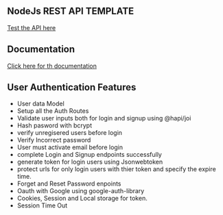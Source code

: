 ## NodeJs REST API TEMPLATE

[Test the API here](https://rest-api-templates.herokuapp.com/)

## Documentation

[Click here for th documentation]()

## User Authentication Features

- User data Model
- Setup all the Auth Routes
- Validate user inputs both for login and signup using @hapi/joi
- Hash pasword with bcrypt
- verify unregisered users before login
- Verify Incorrect password
- User must activate email before login
- complete Login and Signup endpoints successfully
- generate token for login users using Jsonwebtoken
- protect urls for only login users with thier token and specify the expire time.
- Forget and Reset Password enpoints
- Oauth with Google using google-auth-library
- Cookies, Session and Local storage for token.
- Session Time Out
